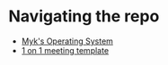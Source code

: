 # Navigating the repo
- [Myk's Operating System](https://github.com/st-myk/my-os/blob/main/OS.md)
- [1 on 1 meeting template](https://github.com/st-myk/my-os/blob/main/1%20on%201.md)
